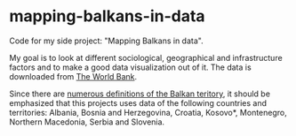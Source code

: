 # mapping-balkans-in-data
Code for my side project: "Mapping Balkans in data". 

My goal is to look at different sociological, geographical and infrastructure factors and to make a good data visualization out of it. The data is downloaded from [The World Bank][1]. 

Since there are [numerous definitions of the Balkan teritory][2], it should be emphasized that this projects uses data of the following countries and territories: Albania, Bosnia and Herzegovina, Croatia, Kosovo*, Montenegro, Northern Macedonia, Serbia and Slovenia. 

[1]: http://www.worldbank.org/
[2]: https://en.wikipedia.org/wiki/Balkans#Definitions_and_boundaries
